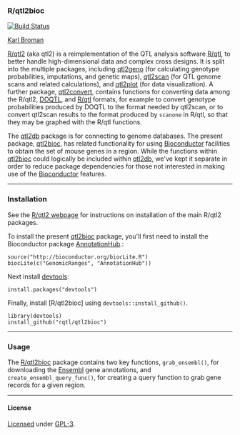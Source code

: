 ### R/qtl2bioc

[![Build Status](https://travis-ci.org/rqtl/qtl2bioc.svg?branch=master)](https://travis-ci.org/rqtl/qtl2bioc)

[Karl Broman](http://kbroman.org)

[R/qtl2](http://kbroman.org/qtl2) (aka qtl2) is a reimplementation of
the QTL analysis software [R/qtl](http://rqtl.org), to better handle
high-dimensional data and complex cross designs. It is split into the
multiple packages, including
[qtl2geno](https://github.com/rqtl/qtl2geno) (for calculating genotype
probabilities, imputations, and genetic maps),
[qtl2scan](https://github.com/rqtl/qtl2scan) (for QTL genome scans and
related calculations), and
[qtl2plot](https://github.com/rqtl/qtl2plot) (for data visualization).
A further package, [qtl2convert](https://github.com/rqtl/qtl2convert),
contains functions for converting data among the R/qtl2,
[DOQTL](https://www.bioconductor.org/packages/release/bioc/html/DOQTL.html),
and [R/qtl](http://rqtl.org) formats, for example to convert genotype
probabilities produced by DOQTL to the format needed by qtl2scan, or
to convert qtl2scan results to the format produced by `scanone` in
R/qtl, so that they may be graphed with the R/qtl functions.

The [qtl2db](https://github.com/rqtl/qtl2db) package is for connecting
to genome databases. The present package, [qtl2bioc](https://github.com/rqtl/qtl2bioc),
has related functionality for using
[Bioconductor](https://bioconductor.org) facilities to obtain
the set of mouse genes in a region. While the functions within
[qtl2bioc](https://github.com/rqtl/qtl2bioc) could logically be
included within [qtl2db](https://github.com/rqtl/qtl2db), we've kept
it separate in order to reduce package dependencies for those not
interested in making use of the
[Bioconductor](https://bioconductor.org) features.

---

### Installation

See the [R/qtl2 webpage](http://kbroman.org/qtl2/) for instructions on
installation of the main R/qtl2 packages.

To install the present [qtl2bioc](https://github.com/rqtl/qtl2bioc)
package, you'll first need to install the Bioconductor package
[AnnotationHub](https://bioconductor.org/packages/release/bioc/html/AnnotationHub.html).:

    source("http://bioconductor.org/biocLite.R")
    biocLite(c("GenomicRanges", "AnnotationHub"))

Next install [devtools](https://github.com/hadley/devtools):

    install.packages("devtools")

Finally, install [R/qtl2bioc] using `devtools::install_github()`.

    library(devtools)
    install_github("rqtl/qtl2bioc")

---

### Usage

The [R/qtl2bioc](https://github.com/rqtl/qtl2bioc) package contains two
key functions, `grab_ensembl()`, for downloading the
[Ensembl](http://ensembl.org) gene annotations, and
`create_ensembl_query_func()`, for creating a query function to
grab gene records for a given region.

---

#### License

[Licensed](License.md) under [GPL-3](https://www.r-project.org/Licenses/GPL-3).
